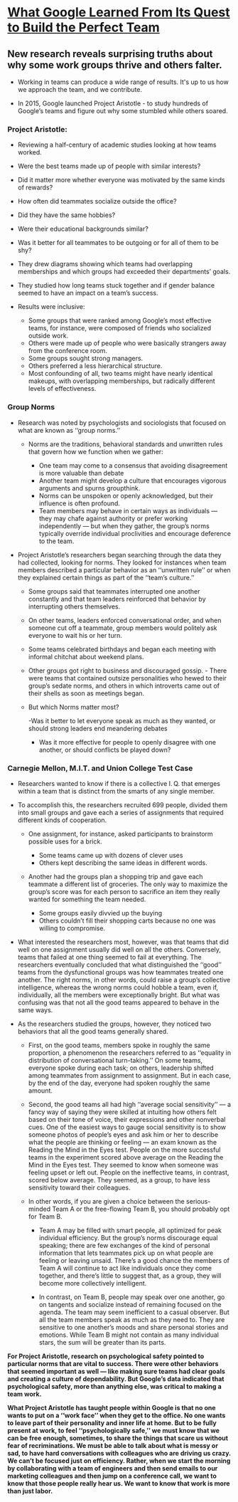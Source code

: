 # [What Google Learned From Its Quest to Build the Perfect Team](https://www.nytimes.com/2016/02/28/magazine/what-google-learned-from-its-quest-to-build-the-perfect-team.html)

## New research reveals surprising truths about why some work groups thrive and others falter.

- Working in teams can produce a wide range of results. It's up to us how we approach the team, and we contribute.

- In 2015, Google launched Project Aristotle - to study hundreds of Google’s teams and figure out why some stumbled while others soared. 

### Project Aristotle:

  - Reviewing a half-century of academic studies looking at how teams worked.
  - Were the best teams made up of people with similar interests?
  - Did it matter more whether everyone was motivated by the same kinds of rewards? 
  - How often did teammates socialize outside the office? 
  - Did they have the same hobbies? 
  - Were their educational backgrounds similar? 
  - Was it better for all teammates to be outgoing or for all of them to be shy? 
  - They drew diagrams showing which teams had overlapping memberships and which groups had exceeded their departments’ goals. 
  - They studied how long teams stuck together and if gender balance seemed to have an impact on a team’s success.
  - Results were inclusive:

    - Some groups that were ranked among Google’s most effective teams, for instance, were composed of friends who socialized outside work. 
    - Others were made up of people who were basically strangers away from the conference room. 
    - Some groups sought strong managers. 
    - Others preferred a less hierarchical structure. 
    - Most confounding of all, two teams might have nearly identical makeups, with overlapping memberships, but radically different levels of effectiveness. 

### Group Norms

  - Research was noted by psychologists and sociologists that focused on what are known as ‘‘group norms.’’ 

    - Norms are the traditions, behavioral standards and unwritten rules that govern how we function when we gather:  

      - One team may come to a consensus that avoiding disagreement is more valuable than debate 
      - Another team might develop a culture that encourages vigorous arguments and spurns groupthink. 
      - Norms can be unspoken or openly acknowledged, but their influence is often profound. 
      - Team members may behave in certain ways as individuals — they may chafe against authority or prefer working independently — but when they gather, the group’s norms typically override individual proclivities and encourage deference to the team.

  - Project Aristotle’s researchers began searching through the data they had collected, looking for norms. They looked for instances when team members described a particular behavior as an ‘‘unwritten rule’’ or when they explained certain things as part of the ‘‘team’s culture.’’ 

    - Some groups said that teammates interrupted one another constantly and that team leaders reinforced that behavior by interrupting others themselves. 
    - On other teams, leaders enforced conversational order, and when someone cut off a teammate, group members would politely ask everyone to wait his or her turn. 
    - Some teams celebrated birthdays and began each meeting with informal chitchat about weekend plans. 
    - Other groups got right to business and discouraged gossip. - There were teams that contained outsize personalities who hewed to their group’s sedate norms, and others in which introverts came out of their shells as soon as meetings began.
    - But which Norms matter most?

      -Was it better to let everyone speak as much as they wanted, or should strong leaders end meandering debates
      - Was it more effective for people to openly disagree with one another, or should conflicts be played down? 

### Carnegie Mellon, M.I.T. and Union College Test Case

- Researchers wanted to know if there is a collective I. Q. that emerges within a team that is distinct from the smarts of any single member.

- To accomplish this, the researchers recruited 699 people, divided them into small groups and gave each a series of assignments that required different kinds of cooperation. 

  - One assignment, for instance, asked participants to brainstorm possible uses for a brick. 

    - Some teams came up with dozens of clever uses 
    - Others kept describing the same ideas in different words. 

  - Another had the groups plan a shopping trip and gave each teammate a different list of groceries. The only way to maximize the group’s score was for each person to sacrifice an item they really wanted for something the team needed. 

    - Some groups easily divvied up the buying 
    - Others couldn’t fill their shopping carts because no one was willing to compromise.

- What interested the researchers most, however, was that teams that did well on one assignment usually did well on all the others. Conversely, teams that failed at one thing seemed to fail at everything. The researchers eventually concluded that what distinguished the ‘‘good’’ teams from the dysfunctional groups was how teammates treated one another. The right norms, in other words, could raise a group’s collective intelligence, whereas the wrong norms could hobble a team, even if, individually, all the members were exceptionally bright. But what was confusing was that not all the good teams appeared to behave in the same ways.

- As the researchers studied the groups, however, they noticed two behaviors that all the good teams generally shared. 

  - First, on the good teams, members spoke in roughly the same proportion, a phenomenon the researchers referred to as ‘‘equality in distribution of conversational turn-taking.’’ On some teams, everyone spoke during each task; on others, leadership shifted among teammates from assignment to assignment. But in each case, by the end of the day, everyone had spoken roughly the same amount. 

  - Second, the good teams all had high ‘‘average social sensitivity’’ — a fancy way of saying they were skilled at intuiting how others felt based on their tone of voice, their expressions and other nonverbal cues. One of the easiest ways to gauge social sensitivity is to show someone photos of people’s eyes and ask him or her to describe what the people are thinking or feeling — an exam known as the Reading the Mind in the Eyes test. People on the more successful teams in the experiment scored above average on the Reading the Mind in the Eyes test. They seemed to know when someone was feeling upset or left out. People on the ineffective teams, in contrast, scored below average. They seemed, as a group, to have less sensitivity toward their colleagues.

  - In other words, if you are given a choice between the serious-minded Team A or the free-flowing Team B, you should probably opt for Team B. 

    - Team A may be filled with smart people, all optimized for peak individual efficiency. But the group’s norms discourage equal speaking; there are few exchanges of the kind of personal information that lets teammates pick up on what people are feeling or leaving unsaid. There’s a good chance the members of Team A will continue to act like individuals once they come together, and there’s little to suggest that, as a group, they will become more collectively intelligent.

    - In contrast, on Team B, people may speak over one another, go on tangents and socialize instead of remaining focused on the agenda. The team may seem inefficient to a casual observer. But all the team members speak as much as they need to. They are sensitive to one another’s moods and share personal stories and emotions. While Team B might not contain as many individual stars, the sum will be greater than its parts.

**For Project Aristotle, research on psychological safety pointed to particular norms that are vital to success. There were other behaviors that seemed important as well — like making sure teams had clear goals and creating a culture of dependability. But Google’s data indicated that psychological safety, more than anything else, was critical to making a team work.**

**What Project Aristotle has taught people within Google is that no one wants to put on a ‘‘work face’’ when they get to the office. No one wants to leave part of their personality and inner life at home. But to be fully present at work, to feel ‘‘psychologically safe,’’ we must know that we can be free enough, sometimes, to share the things that scare us without fear of recriminations. We must be able to talk about what is messy or sad, to have hard conversations with colleagues who are driving us crazy. We can’t be focused just on efficiency. Rather, when we start the morning by collaborating with a team of engineers and then send emails to our marketing colleagues and then jump on a conference call, we want to know that those people really hear us. We want to know that work is more than just labor.**


